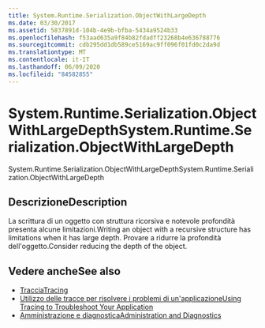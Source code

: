 ```yaml
---
title: System.Runtime.Serialization.ObjectWithLargeDepth
ms.date: 03/30/2017
ms.assetid: 5837891d-104b-4e9b-bfba-5434a9524b33
ms.openlocfilehash: f53aad635a9f84b82fdadff23268b4e636788776
ms.sourcegitcommit: cdb295dd1db589ce5169ac9ff096f01fd0c2da9d
ms.translationtype: MT
ms.contentlocale: it-IT
ms.lasthandoff: 06/09/2020
ms.locfileid: "84582855"
---
```

# <a name="systemruntimeserializationobjectwithlargedepth"></a><span data-ttu-id="16999-102">System.Runtime.Serialization.ObjectWithLargeDepth</span><span class="sxs-lookup"><span data-stu-id="16999-102">System.Runtime.Serialization.ObjectWithLargeDepth</span></span>
<span data-ttu-id="16999-103">System.Runtime.Serialization.ObjectWithLargeDepth</span><span class="sxs-lookup"><span data-stu-id="16999-103">System.Runtime.Serialization.ObjectWithLargeDepth</span></span>  
  
## <a name="description"></a><span data-ttu-id="16999-104">Descrizione</span><span class="sxs-lookup"><span data-stu-id="16999-104">Description</span></span>  
 <span data-ttu-id="16999-105">La scrittura di un oggetto con struttura ricorsiva e notevole profondità presenta alcune limitazioni.</span><span class="sxs-lookup"><span data-stu-id="16999-105">Writing an object with a recursive structure has limitations when it has large depth.</span></span> <span data-ttu-id="16999-106">Provare a ridurre la profondità dell'oggetto.</span><span class="sxs-lookup"><span data-stu-id="16999-106">Consider reducing the depth of the object.</span></span>  
  
## <a name="see-also"></a><span data-ttu-id="16999-107">Vedere anche</span><span class="sxs-lookup"><span data-stu-id="16999-107">See also</span></span>

- [<span data-ttu-id="16999-108">Traccia</span><span class="sxs-lookup"><span data-stu-id="16999-108">Tracing</span></span>](index.md)
- [<span data-ttu-id="16999-109">Utilizzo delle tracce per risolvere i problemi di un'applicazione</span><span class="sxs-lookup"><span data-stu-id="16999-109">Using Tracing to Troubleshoot Your Application</span></span>](using-tracing-to-troubleshoot-your-application.md)
- [<span data-ttu-id="16999-110">Amministrazione e diagnostica</span><span class="sxs-lookup"><span data-stu-id="16999-110">Administration and Diagnostics</span></span>](../index.md)
